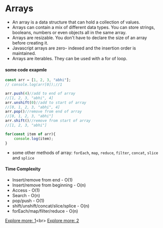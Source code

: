 # Arrays

- An array is a data structure that can hold a collection of values.
- Arrays can contain a mix of different data types. You can store strings, booleans, numbers or even objects all in the same array.
- Arrays are resizable. You don't have to declare the size of an array before creating it.
- Javascript arrays are zero- indexed and the insertion order is maintained.
- Arrays are iterables. They can be used with a for of loop.


#### some code exapmle
```javascript
const arr = [1, 2, 3, "abhi"];
// console.log(arr[0]);//1

arr.push(4)//add to end of array
//[1, 2, 3, "abhi", 4]
arr.unshift(0)//add to start of array
//[0, 1, 2, 3, "abhi", 4]
arr.pop()//remove from end of array
//[0, 1, 2, 3, "abhi"]
arr.shift()//remove from start of array
//[1, 2, 3, "abhi"]

for(const item of arr){
    console.log(item);
}
```

- some other methods of array: `forEach`, `map`, `reduce`, `filter`, `concat`, `slice` and `splice`

#### Time Complexity
- Insert/remove from end - O(1)
- Insert/remove from beginning - O(n)
- Access - O(1)
- Search - O(n)
- pop/push - O(1)
- shift/unshift/concat/slice/splice - O(n)
- forEach/map/filter/reduce - O(n)

[Explore more: 1]('https://github.com/Abhithakur7080/javascript/blob/main/02_basics/01_arrays.js')<br>
[Explore more: 2]('https://github.com/Abhithakur7080/javascript/blob/main/02_basics/02_arrays.js')